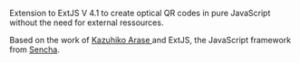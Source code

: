 Extension to ExtJS V 4.1 to create optical QR codes in pure JavaScript without the need for external ressources.

Based on the work of [Kazuhiko Arase ](http://www.d-project.com/) and ExtJS, the JavaScript framework from [Sencha](http://www.sencha.com/products/extjs/).